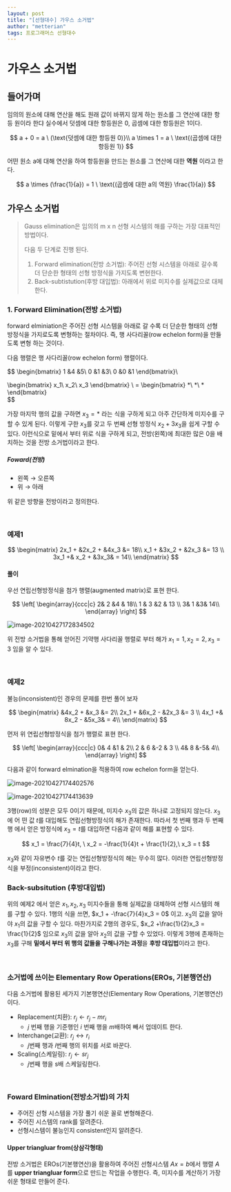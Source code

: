 ```yaml
---
layout: post
title: "[선형대수] 가우스 소거법"
author: "metterian"
tags: 프로그래머스 선형대수
---
```

# 가우스 소거법

## 들어가며

임의의 원소에 대해 연산을 해도 원래 값이 바뀌지 않게 하는 원소를 그 연산에 대한 항등 원이라 한댜 실수에서 덧셈에 대한 항등원은 0, 곱셈에 대한 항등원은 1이다.



$$
a + 0 = a \ (\text{덧셈에 대한 항등원 0)}\\
a \times 1 = a \ \text{(곱셈에 대한 항등원 1)}
$$



어떤 원소 a에 대해 연산을 하여 항등원을 만드는 원소를 그 연산에 대한 **역원** 이라고 한다.



$$
a \times (\frac{1}{a}) = 1 \ \text{(곱셈에 대한 a의 역원} \frac{1}{a})
$$




## 가우스 소거법

> Gauss elimination은 임의의 m x n 선형 시스템의 해를 구하는 가장 대표적인 방법이다.
>
> 다음 두 단계로 진행 된다.
>
> 1. Forward elimination(전방 소거법): 주어진 선형 시스템을 아래로 갈수록 더 단순한 형태의 선형 방정식을 가지도록 변현한다.
> 2. Back-subtistution(후방 대입법): 아래에서 위로 미지수를 실제값으로 대체한다.



### 1. Forward Elimination(전방 소거법)

forward elminiation은 주어진 선형 시스템을 아래로 갈 수록 더 단순한 형태의 선형 방정식을 가지로도록 변형하는 절차이다. 즉, 행 사다리꼴(row echelon form)을 만들도록 변형 하는 것이다.

다음 행렬은 행 사다리꼴(row echelon form) 행렬이다.



$$
\begin{bmatrix}
1 &4 &5\\
0 &1 &3\\
0 &0 &1
\end{bmatrix}\

\begin{bmatrix}
x_1\\
x_2\\
x_3
\end{bmatrix} \ =
\begin{bmatrix}
*\\
*\\
*
\end{bmatrix} \
$$



가장 마지막 행의 값을 구하면 $x_3 = *$ 라는 식을 구하게 되고 아주 간단하게 미지수를 구할 수 있게 된다. 이렇게 구한 $x_3$를 갖고 두 번째 선형 방정식 $x_2 + 3x_3$을 쉽게 구할 수 있다. 이런식으로 밑에서 부터 위로 식을 구하게 되고, 전방(왼쪽)에 최대한 많은 0을 배치하는 것을 전방 소거법이라고 한다.

##### Foward(전방)

- 왼쪽 $\rightarrow$ 오른쪽
- 위 $\rightarrow$ 아래

위 같은 방향을 전방이라고 정의한다.

<br>

### 예제1




$$
\begin{matrix}
2x_1 + &2x_2 + &4x_3 &= 18\\
x_1 + &3x_2 + &2x_3 &= 13 \\
3x_1 +& x_2 + &3x_3& = 14\\
\end{matrix}
$$




#### 풀이

우선 연립선형방정식을 첨가 행렬(augmented matrix)로 표현 한다.



$$
\left[
\begin{array}{ccc|c}
2&  2  &4 & 18\\
1 & 3  &2 & 13 \\
3& 1  &3&  14\\
\end{array}
\right]
$$



![image-20210427172834502](https://tva1.sinaimg.cn/large/008i3skNgy1gq5l2azvtsj30qg0uddpp.jpg)

위 전방 소거법을 통해 얻어진 기약행 사다리꼴 행렬로 부터 해가 $x_1 = 1, x_2 =2, x_3 =3$ 임을 알 수 있다.

<br>

### 예제2

불능(inconsistent)인 경우의 문제를 한번 풀어 보자



$$
\begin{matrix}
 &4x_2 + &x_3 &= 2\\
2x_1 + &6x_2 - &2x_3 &= 3 \\
4x_1 +& 8x_2 - &5x_3& = 4\\
\end{matrix}
$$



먼저 위 연립선형방정식을 첨가 행렬로 표현 한다.



$$
\left[
\begin{array}{ccc|c}
0&  4  &1 & 2\\
2 & 6  &-2 & 3 \\
4& 8  &-5&  4\\
\end{array}
\right]
$$



다음과 같이 forward elmination을 적용하여 row echelon form을 얻는다.

![image-20210427174402576](https://tva1.sinaimg.cn/large/008i3skNgy1gq5l2f137hj30ne07kdg0.jpg)

![image-20210427174413639](https://tva1.sinaimg.cn/large/008i3skNgy1gq5lgy6um1j30mw0cmdg8.jpg)

3행(row)의 성분은 모두 0이기 때문에, 미지수 $x_3$의 값은 하나로 고정되지 않는다. $x_3$에 어 떤 값 $t$를 대입해도 연립선형방정식의 해가 존재한다. 따라서 첫 번째 행과 두 번째 행 에서 얻은 방정식에 $x_3 = t$를 대입하면 다음과 같이 해를 표현할 수 있다.



$$
x_1 = \frac{7}{4}t, \ x_2 = -\frac{1}{4}t + \frac{1}{2},\ x_3 = t
$$



$x_3$와 같이 자유변수 $t$를 갖는 연립선형방정식의 해는 무수히 많다. 이러한 연립선형방정식을 부정(inconsistent)이라고 한다.

### Back-subsitution (후방대입법)

위의 예제2 에서 얻은 $x_1, x_2 , x_3$ 미지수들을 퉁해 실제값을 대체하여 선형 시스템의 해를 구할 수 있다. 1행의 식을 쓰면,  $x_1 + -\frac{7}{4}x_3 = 0$ 이고. $x_3$의 값을 알아야 $x_1$의 값을 구할 수 있다. 마찬가지로 2행의 경우도, $x_2 +\frac{1}{2}x_3 = \frac{1}{2}$ 임으로 $x_3$의 값을 알아 $x_2$의 값을 구할 수 있었다. 이렇게 3행에 존재하는 $x_3$를 구해 **밑에서 부터 위 행의 값들을 구해나가는 과정**을 **후방 대입법**이라고 한다.

<br>

### 소거법에 쓰이는 Elementary Row Operations(EROs, 기본행연산)

다음 소거법에 활용된 세가지 기본행연산(Elementary Row Operations, 기본행연산)이다.

- Replacement(치환): $r_j \leftarrow r_j - mr_i$
  - $j$ 번째 행을 기준행인 $i$ 번째 행을 $m$배하여 빼서 업데이트 한다.
- Interchange(교환): $r_j \leftrightarrow r_i$
  - $j$번째 행과 $i$번째 행의 위치를 서로 바꾼다.
- Scaling(스케일링): $r_j \leftarrow sr_j$
  - $j$번째 행을 s배 스케일링한다.

<br>

### Foward Elmination(전방소거법)의 가치

- 주어진 선형 시스템을 가장 풀기 쉬운 꼴로 변형해준다.
- 주어진 시스템의 rank를 알려준다.
- 선형시스템이 불능인지 consistent인지 알려준다.

#### Upper triangluar from(상삼각형태)

전방 소거법은 EROs(기본행연산)을 활용하여 주어진 선형시스템 $Ax=b$에서 행렬 $A$를 **upper triangluar form**으로 만드는 작업을 수행한다. 즉, 미지수를 계산하기 가장 쉬운 형태로 만들어 준다.

